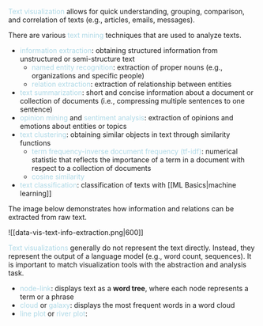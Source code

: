 <span style = "color:lightblue">Text visualization</span> allows for quick understanding, grouping, comparison, and correlation of texts (e.g., articles, emails, messages).

There are various <span style = "color:lightblue">text mining</span> techniques that are used to analyze texts.

- <span style = "color:lightblue">information extraction</span>: obtaining structured information from unstructured or semi-structure text
	- <span style = "color:lightblue">named entity recognition</span>: extraction of proper nouns (e.g., organizations and specific people)
	- <span style = "color:lightblue">relation extraction</span>: extraction of relationship between entities
- <span style = "color:lightblue">text summarization</span>: short and concise information about a document or collection of documents (i.e., compressing multiple sentences to one sentence)
- <span style = "color:lightblue">opinion mining</span> and <span style = "color:lightblue">sentiment analysis</span>: extraction of opinions and emotions about entities or topics
- <span style = "color:lightblue">text clustering</span>: obtaining similar objects in text through similarity functions
	- <span style = "color:lightblue">term frequency-inverse document frequency (tf-idf)</span>: numerical statistic that reflects the importance of a term in a document with respect to a collection of documents
	- <span style = "color:lightblue">cosine similarity</span>
- <span style = "color:lightblue">text classification</span>: classification of texts with [[ML Basics|machine learning]]

The image below demonstrates how information and relations can be extracted from raw text.

![[data-vis-text-info-extraction.png|600]]

<span style = "color:lightblue">Text visualizations</span> generally do not represent the text directly. Instead, they represent the output of a language model (e.g., word count, sequences). It is important to match visualization tools with the abstraction and analysis task.
- <span style = "color:lightblue">node-link</span>: displays text as a **word tree**, where each node represents a term or a phrase
- <span style = "color:lightblue">cloud</span> or <span style = "color:lightblue">galaxy</span>: displays the most frequent words in a word cloud
- <span style = "color:lightblue">line plot</span> or <span style = "color:lightblue">river plot</span>: 